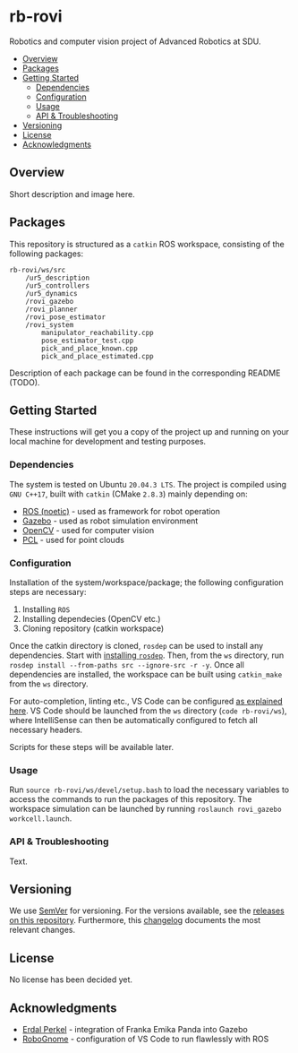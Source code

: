 # rb-rovi
Robotics and computer vision project of Advanced Robotics at SDU.

* [Overview](#overview)
* [Packages](#packages)
* [Getting Started](#getting-started)
	+ [Dependencies](#dependencies)
	+ [Configuration](#configuration)
	+ [Usage](#usage)
	+ [API & Troubleshooting](#api--troubleshooting)
* [Versioning](#versioning)
* [License](#license)
* [Acknowledgments](#acknowledgments)

## Overview

Short description and image here.

## Packages

This repository is structured as a `catkin` ROS workspace, consisting of the following packages:

```
rb-rovi/ws/src
    /ur5_description
    /ur5_controllers
	/ur5_dynamics
    /rovi_gazebo
    /rovi_planner
    /rovi_pose_estimator
    /rovi_system
        manipulator_reachability.cpp
        pose_estimator_test.cpp
        pick_and_place_known.cpp
        pick_and_place_estimated.cpp
```

Description of each package can be found in the corresponding README (TODO).

## Getting Started

These instructions will get you a copy of the project up and running on your local machine for development and testing purposes.

### Dependencies

The system is tested on Ubuntu `20.04.3 LTS`. The project is compiled using `GNU C++17`, built with `catkin` (CMake `2.8.3`) mainly depending on:

* [ROS (noetic)][ros] - used as framework for robot operation
* [Gazebo][gazebo] - used as robot simulation environment
* [OpenCV][opencv] - used for computer vision
* [PCL][pcl] - used for point clouds

### Configuration

Installation of the system/workspace/package; the following configuration steps are necessary:

1. Installing `ROS`
2. Installing dependecies (OpenCV etc.)
3. Cloning repository (catkin workspace)

Once the catkin directory is cloned, `rosdep` can be used to install any dependencies. Start with [installing `rosdep`][rosdep]. Then, from the `ws` directory, run `rosdep install --from-paths src --ignore-src -r -y`. Once all dependencies are installed, the workspace can be built using `catkin_make` from the `ws` directory.

For auto-completion, linting etc., VS Code can be configured [as explained here][ros-vs-code]. VS Code should be launched from the `ws` directory (`code rb-rovi/ws`), where IntelliSense can then be automatically configured to fetch all necessary headers.

Scripts for these steps will be available later.

### Usage

Run `source rb-rovi/ws/devel/setup.bash` to load the necessary variables to access the commands to run the packages of this repository. The workspace simulation can be launched by running `roslaunch rovi_gazebo workcell.launch`.

### API & Troubleshooting

Text.

## Versioning

We use [SemVer][semver] for versioning. For the versions available, see the [releases on this repository][releases]. Furthermore, this [changelog] documents the most relevant changes.

## License

No license has been decided yet.

## Acknowledgments

- [Erdal Perkel][erdal-git] - integration of Franka Emika Panda into Gazebo
- [RoboGnome][erdal-git] - configuration of VS Code to run flawlessly with ROS


[semver]: http://semver.org/
[releases]: about:blank
[changelog]: CHANGELOG.md
[wiki]: about:blank

[ros]: http://wiki.ros.org/noetic/
[gazebo]: http://gazebosim.org/
[opencv]: https://opencv.org/
[pcl]: https://pointclouds.org/
[rosdep]: http://wiki.ros.org/rosdep#Installing_rosdep
[ros-vs-code]: https://github.com/RoboGnome/VS_Code_ROS

[erdal-git]: https://github.com/erdalpekel
[robognome-git]: https://github.com/RoboGnome

